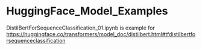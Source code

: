 # HuggingFace_Model_Examples

DistilBertForSequenceClassification_01.ipynb is example for https://huggingface.co/transformers/model_doc/distilbert.html#tfdistilbertforsequenceclassification
